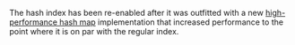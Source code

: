 The hash index has been re-enabled after it was outfitted with a new
[high-performance hash map](https://github.com/Tessil/robin-map/) implementation
that increased performance to the point where it is on par with the regular
index.
